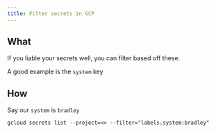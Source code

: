 ```yaml
---
title: Filter secrets in GCP
---
```


## What

If you liable your secrets well, you can filter based off these.

A good example is the `system` key

## How

Say our `system` is `bradley`

```shell
gcloud secrets list --project=<> --filter="labels.system:bradley"
```
